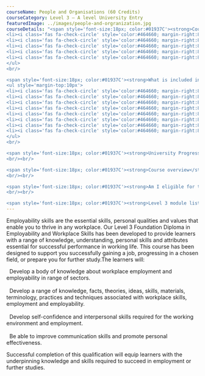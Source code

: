 ```yaml
---
courseName: People and Organisations (60 Credits)
courseCategory: Level 3 – A level University Entry
featuredImage: ../images/people-and-orgranization.jpg
courseDetails: "<span style='font-size:18px; color:#01937C'><strong>Course Fees</strong></span><br/><br/> The fee for enrolling onto the Level 3 course is £1700. Students can make payment using one of the following methods<br/><ul style='margin-top:10px'>
<li><i class='fas fa-check-circle' style='color:#464660; margin-right:8px'></i>  Credit or debit card</li>
<li><i class='fas fa-check-circle' style='color:#464660; margin-right:8px'></i>  Bank transfer</li>
<li><i class='fas fa-check-circle' style='color:#464660; margin-right:8px'></i>  Interest free monthly instalments</li>
<li><i class='fas fa-check-circle' style='color:#464660; margin-right:8px'></i>  Paypal</li>
<li><i class='fas fa-check-circle' style='color:#464660; margin-right:8px'></i>  Western Union</li>
</ul> 
<br/>

<span style='font-size:18px; color:#01937C'><strong>What is included in the cost of my course?</strong></span>
<ul style='margin-top:10px'>
<li><i class='fas fa-check-circle' style='color:#464660; margin-right:8px'></i>  All course material, including online modules and written assignments </li>
<li><i class='fas fa-check-circle' style='color:#464660; margin-right:8px'></i>  Personal tutor support with 1-2-1 Zoom sessions</li>
<li><i class='fas fa-check-circle' style='color:#464660; margin-right:8px'></i>  Dedicated student support</li>
<li><i class='fas fa-check-circle' style='color:#464660; margin-right:8px'></i>  Access to an online social learning forum</li>
<li><i class='fas fa-check-circle' style='color:#464660; margin-right:8px'></i>  Assignment marking and feedback</li>
<li><i class='fas fa-check-circle' style='color:#464660; margin-right:8px'></i>  FREE TOTUM student discount card</li>
<li><i class='fas fa-check-circle' style='color:#464660; margin-right:8px'></i> FREE laptop</li>
<li><i class='fas fa-check-circle' style='color:#464660; margin-right:8px'></i> FREE access to our Hubs.</li>
</ul> 
<br/>

<span style='font-size:18px; color:#01937C'><strong>University Progression</strong></span><br/><br/> On completion of this course, students will have the opportunity to apply for admission onto a full BA degree programme from a range of UK universities.
<br/><br/>

<span style='font-size:18px; color:#01937C'><strong>Course overview</strong></span><br/><br/> The level 3 course is made up of 6 modules and 6 written assignments. Each module consists of 40 guided learning hours of material with an additional 30-50 hours worth of optional materials that comprise of recommended exercises, recommended readings, Internet resources, and self-testing exercises.
<br/><br/>

<span style='font-size:18px; color:#01937C'><strong>Am I eligible for this progamm?</strong></span><br/><br/> This course is most suited to individuals who are at least 16 years old, have a high school education and wish to progress onto a degree at university.
<br/><br/>

<span style='font-size:18px; color:#01937C'><strong>Level 3 module listing</strong></span><br/><br/> The typical age at which people choose to complete the IGCES’s is 14 to 16, but anyone over the age of 14 can enrol onto this course. You also do not need any previous qualifications to be eligible for this course."
---
```

Employability skills are the essential skills, personal qualities and values that enable you to thrive in any workplace. Our Level 3 Foundation Diploma in Employability and Workplace Skills has been developed to provide learners with a range of knowledge, understanding, personal skills and attributes essential for successful performance in working life. This course has been designed to support you successfully gaining a job, progressing in a chosen field, or prepare you for further study.The learners will:

  <i class="fas fa-check-circle" style="color:#464660; margin-right:8px"></i>    Develop a body of knowledge about workplace employment and employability in range of sectors.
  <br/><br/>
  <i class="fas fa-check-circle" style="color:#464660; margin-right:8px"></i>   Develop a range of knowledge, facts, theories, ideas, skills, materials, terminology, practices and techniques associated with workplace skills, employment and employability.
  <br/><br/>
  <i class="fas fa-check-circle" style="color:#464660; margin-right:8px"></i>  Develop self-confidence and interpersonal skills required for the working environment and employment.
    <br/><br/>
  <i class="fas fa-check-circle" style="color:#464660; margin-right:8px"></i>  Be able to improve communication 
  skills and promote personal effectiveness.

Successful completion of this qualification will equip learners with the underpinning knowledge and skills required to succeed in employment or further studies.